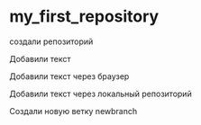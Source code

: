 ﻿# my_first_repository
создали репозиторий

Добавили текст

Добавили текст через браузер

Добавили текст через локальный репозиторий

Создали новую ветку newbranch
